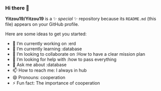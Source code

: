 ### Hi there 👋


**Yitzou19/Yitzou19** is a ✨ _special_ ✨ repository because its `README.md` (this file) appears on your GitHub profile.

Here are some ideas to get you started:

- 🔭 I’m currently working on :erd
- 🌱 I’m currently learning :database
- 👯 I’m looking to collaborate on :How to have a clear mission plan
- 🤔 I’m looking for help with :how to pass everything
- 💬 Ask me about :database
- 📫 How to reach me: I always in hub
- 😄 Pronouns: cooperation
- ⚡ Fun fact: The importance of cooperation

